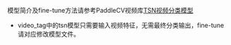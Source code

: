 模型简介及fine-tune方法请参考PaddleCV视频库[TSN视频分类模型](../../../models/tsn/README.md)

- video\_tag中的tsn模型只需要输入视频特征，无需最终分类输出，fine-tune请对应修改模型文件。
